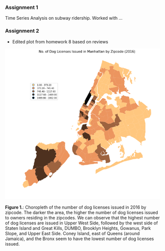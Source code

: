 ### Assignment 1
Time Series Analysis on subway ridership. Worked with ...

### Assignment 2
- Edited plot from homework 8 based on reviews

![Alt text](../HW11_rms818/doglicenses_reviewed.png)

**Figure 1.**: Choropleth of the number of dog licenses issued in 2016 by zipcode. The darker the area, the higher the number of dog licenses issued to owners residing in the zipcodes. We can observe that the highest number of dog licenses are issued in Upper West Side, followed by the west side of Staten Island and Great Kills, DUMBO, Brooklyn Heights, Gowanus, Park Slope, and Upper East Side. Coney Island, east of Queens (around Jamaica), and the Bronx seem to have the lowest number of dog licenses issued.